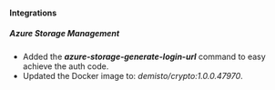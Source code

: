 
#### Integrations
##### Azure Storage Management
- Added the ***azure-storage-generate-login-url*** command to easy achieve the auth code.
- Updated the Docker image to: *demisto/crypto:1.0.0.47970*.
